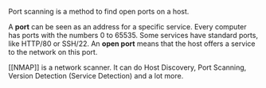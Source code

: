 Port scanning is a method to find open ports on a host. 

A **port** can be seen as an address for a specific service. Every computer has ports with the numbers 0 to 65535. Some services have standard ports, like HTTP/80 or SSH/22. An **open port** means that the host offers a service to the network on this port.

[[NMAP]] is a network scanner. It can do Host Discovery, Port Scanning, Version Detection (Service Detection) and a lot more.